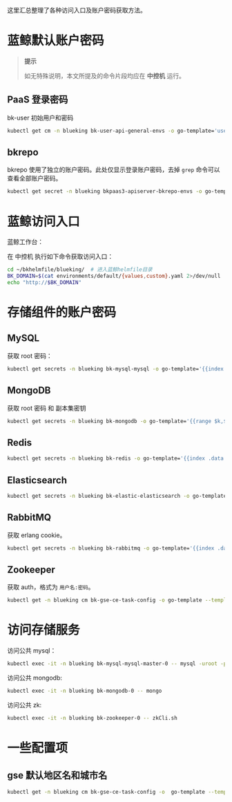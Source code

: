 这里汇总整理了各种访问入口及账户密码获取方法。

# 蓝鲸默认账户密码
>**提示**
>
>如无特殊说明，本文所提及的命令片段均应在 **中控机** 运行。

## PaaS 登录密码
bk-user 初始用户和密码
``` bash
kubectl get cm -n blueking bk-user-api-general-envs -o go-template='user={{.data.INITIAL_ADMIN_USERNAME}}{{"\n"}}password={{ .data.INITIAL_ADMIN_PASSWORD }}{{"\n"}}'
```

## bkrepo
bkrepo 使用了独立的账户密码。此处仅显示登录账户密码，去掉 `grep` 命令可以查看全部账户密码。
``` bash
kubectl get secret -n blueking bkpaas3-apiserver-bkrepo-envs -o go-template='{{range $k,$v := .data}}{{$k}}={{$v|base64decode}}{{"\n"}}{{end}}' | grep ADMIN
```

# 蓝鲸访问入口
蓝鲸工作台：

在 中控机 执行如下命令获取访问入口：
``` bash
cd ~/bkhelmfile/blueking/  # 进入蓝鲸helmfile目录
BK_DOMAIN=$(cat environments/default/{values,custom}.yaml 2>/dev/null | yq e '.domain.bkDomain' -)  # 读取默认或自定义域名
echo "http://$BK_DOMAIN"
```

# 存储组件的账户密码
## MySQL
获取 root 密码：
``` bash
kubectl get secrets -n blueking bk-mysql-mysql -o go-template='{{index .data "mysql-root-password" | base64decode}}{{"\n"}}'
```

## MongoDB
获取 root 密码 和 副本集密钥
``` bash
kubectl get secrets -n blueking bk-mongodb -o go-template='{{range $k,$v := .data}}{{$k}}={{$v|base64decode}}{{"\n"}}{{end}}'
```

## Redis
``` bash
kubectl get secrets -n blueking bk-redis -o go-template='{{index .data "redis-password" | base64decode }}{{"\n"}}'
```

## Elasticsearch
``` bash
kubectl get secrets -n blueking bk-elastic-elasticsearch -o go-template='{{index .data "elasticsearch-password" | base64decode }}{{"\n"}}'
```

## RabbitMQ
获取 erlang cookie。
``` bash
kubectl get secrets -n blueking bk-rabbitmq -o go-template='{{index .data "rabbitmq-erlang-cookie" | base64decode }}{{"\n"}}'
```

## Zookeeper
获取 auth，格式为 `用户名:密码`。
``` bash
kubectl get -n blueking cm bk-gse-ce-task-config -o go-template --template '{{index .data "task.conf" }}' | jq -r ".zkauth"
```

# 访问存储服务
访问公共 mysql：
``` bash
kubectl exec -it -n blueking bk-mysql-mysql-master-0 -- mysql -uroot -p密码
```

访问公共 mongodb:
``` bash
kubectl exec -it -n blueking bk-mongodb-0 -- mongo
```

访问公共 zk:
``` bash
kubectl exec -it -n blueking bk-zookeeper-0 -- zkCli.sh
```

# 一些配置项
## gse 默认地区名和城市名
``` bash
kubectl get -n blueking cm bk-gse-ce-task-config -o  go-template --template '{{ index (.data) "task.conf" }}' |  jq '. | {default_region: ."dftregid", default_city: ."dftcityid"}'
```
